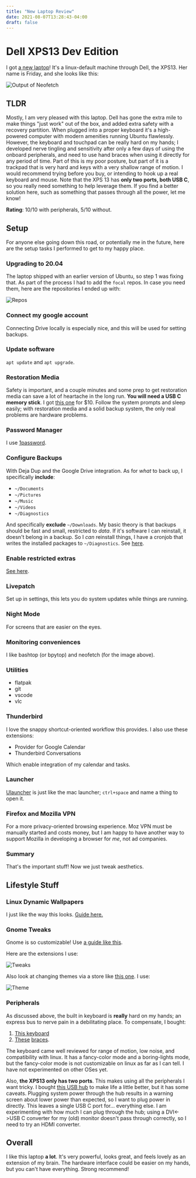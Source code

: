 ```yaml
---
title: "New Laptop Review"
date: 2021-08-07T13:28:43-04:00
draft: false
---
```


# Dell XPS13 Dev Edition

I got [a new laptop](https://www.zdnet.com/article/dell-xps-13-linux-developer-edition-2020-hands-on-a-great-laptop-for-hard-working-developers/)!  It's a linux-default machine through Dell, the XPS13.  Her name is Friday, and she looks like this:

![Output of Neofetch](/img/xps13/Friday.png)

## TLDR

Mostly, I am very pleased with this laptop.  Dell has gone the extra mile to make things "just work" out of the box, and added extra safety with a recovery partition.  When plugged into a proper keyboard it's a high-powered computer with modern amenities running Ubuntu flawlessly.  However, the keyboard and touchpad can be really hard on my hands; I developed nerve tingling and sensitivity after only a few days of using the onboard peripherals, and need to use hand braces when using it directly for any period of time.  Part of this is my poor posture, but part of it is a trackpad that is very hard and keys with a very shallow range of motion.  I would recommend trying before you buy, or intending to hook up a real keyboard and mouse.  Note that the XPS 13 has **only two ports, both USB C**, so you really need something to help leverage them.  If you find a better solution here, such as something that passes through all the power, let me know!

**Rating**: 10/10 with peripherals, 5/10 without.

## Setup

For anyone else going down this road, or potentially me in the future, here are the setup tasks I performed to get to my happy place.

### Upgrading to 20.04

The laptop shipped with an earlier version of Ubuntu, so step 1 was fixing that.  As part of the process I had to add the `focal` repos.  In case you need them, here are the repositories I ended up with:

![Repos](/img/xps13/Repos.png)


### Connect my google account

Connecting Drive locally is especially nice, and this will be used for setting backups.

### Update software

`apt update` and `apt upgrade`.

### Restoration Media

Safety is important, and a couple minutes and some prep to get restoration media can save a lot of heartache in the long run. **You will need a USB C memory stick**.  I got [this one](https://www.amazon.com/dp/B01EZ0X034?psc=1&ref=ppx_yo2_dt_b_product_details) for $10.  Follow the system prompts and sleep easily; with restoration media and a solid backup system, the only real problems are hardware problems.

### Password Manager

I use [1password](https://1password.com/).

### Configure Backups

With Deja Dup and the Google Drive integration.  As for _what_ to back up, I specifically **include**:

* `~/Documents`
* `~/Pictures`
* `~/Music`
* `~/Videos`
* `~/Diagnostics`

And specifically **exclude** `~/Downloads`.  My basic theory is that backups should be fast and small, restricted to *data*.  If it's software I can reinstall, it doesn't belong in a backup.  So I *can* reinstall things, I have a cronjob that writes the installed packages to `~/Diagnostics`.  See [here](https://unix.stackexchange.com/questions/838/weekly-cron-job-to-save-list-of-installed-packages).   

### Enable restricted extras

[See here](https://askubuntu.com/questions/56446/how-do-i-install-the-ubuntu-restricted-extras-package).

### Livepatch

Set up in settings, this lets you do system updates while things are running.

### Night Mode

For screens that are easier on the eyes.

### Monitoring conveniences

I like bashtop (or bpytop) and neofetch (for the image above).

### Utilities

 * flatpak
 * git
 * vscode
 * vlc

### Thunderbird

I love the snappy shortcut-oriented workflow this provides.  I also use these extensions:

* Provider for Google Calendar
* Thunderbird Conversations

Which enable integration of my calendar and tasks.

### Launcher

[Ulauncher](https://ulauncher.io/) is just like the mac launcher; `ctrl+space` and name a thing to open it.

### Firefox and Mozilla VPN

For a more privacy-oriented browsing experience.  Moz VPN must be manually started and costs money, but I am happy to have another way to support Mozilla in developing a browser for *me*, not ad companies.

### Summary

That's the important stuff!  Now we just tweak aesthetics.

## Lifestyle Stuff

### Linux Dynamic Wallpapers

I just like the way this looks.  [Guide here.](https://www.omgubuntu.co.uk/2018/06/macos-mojave-dynamic-background-linux)

### Gnome Tweaks

Gnome is so customizable!  Use [a guide like this](https://itsfoss.com/gnome-shell-extensions/).

Here are the extensions I use:

![Tweaks](/img/xps13/Tweaks.png)

Also look at changing themes via a store like [this one](https://www.gnome-look.org/browse/).  I use:

![Theme](/img/xps13/Theme.png)


### Peripherals

As discussed above, the built in keyboard is **really** hard on my hands; an express bus to nerve pain in a debilitating place.  To compensate, I bought:

1. [This keyboard](https://www.amazon.com/dp/B07CHL1N46?psc=1&ref=ppx_yo2_dt_b_product_details)
2. [These](https://www.amazon.com/gp/product/B003BEECT2/ref=ppx_yo_dt_b_search_asin_title?ie=UTF8&psc=1) [braces](https://www.amazon.com/gp/product/B003BEECTC/ref=ppx_yo_dt_b_search_asin_title?ie=UTF8&psc=1).

The keyboard came well reviewed for range of motion, low noise, and compatibility with linux.  It has a fancy-color mode and a boring-lights mode, but the fancy-color mode is not customizable on linux as far as I can tell.  I have not experimented on other OSes yet.

Also, **the XPS13 only has two ports**.  This makes using all the peripherals I want tricky.  I bought [this USB hub](https://www.amazon.com/dp/B098RTGV47?psc=1&ref=ppx_yo2_dt_b_product_details) to make life a little better, but it has some caveats.  Plugging system power through the hub results in a warning screen about lower power than expected, so I want to plug power in directly.  This leaves a single USB C port for... everything else.  I am experimenting with how much I can plug through the hub; using a DVI<->USB C converter for my (old) monitor doesn't pass through correctly, so I need to try an HDMI converter.  

## Overall

I like this laptop **a lot**.  It's very powerful, looks great, and feels lovely as an extension of my brain.  The hardware interface could be easier on my hands, but you can't have everything.  Strong recommend!